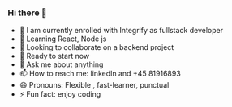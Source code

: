 ### Hi there 👋




- 🔭 I am currently enrolled with Integrify as fullstack developer
- 🌱 Learning React, Node js
- 👯 Looking to collaborate on a backend project
- 🤔 Ready to start now
- 💬 Ask me about anything
- 📫 How to reach me: linkedIn and +45 81916893
- 😄 Pronouns: Flexible , fast-learner, punctual
- ⚡ Fun fact: enjoy coding
